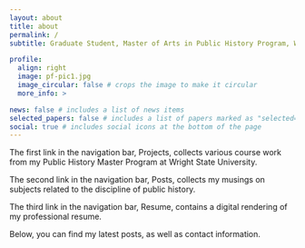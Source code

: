 ```yaml
---
layout: about
title: about
permalink: /
subtitle: Graduate Student, Master of Arts in Public History Program, War and Society Concentration, Wright State University, '26.

profile:
  align: right
  image: pf-pic1.jpg
  image_circular: false # crops the image to make it circular
  more_info: >

news: false # includes a list of news items
selected_papers: false # includes a list of papers marked as "selected={true}"
social: true # includes social icons at the bottom of the page
---
```


The first link in the navigation bar, Projects, collects various course work from my Public History Master Program at Wright State University.

The second link in the navigation bar, Posts, collects my musings on subjects related to the discipline of public history.

The third link in the navigation bar, Resume, contains a digital rendering of my professional resume.

Below, you can find my latest posts, as well as contact information.
